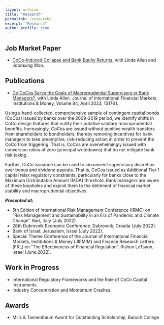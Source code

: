 ```yaml
---
layout: archive
title: "Research"
permalink: /research/
excerpt: "Research"
author_profile: true
---
```

## Job Market Paper
- [CoCo-Induced Collapse and Bank Equity Returns](https://papers.ssrn.com/sol3/papers.cfm?abstract_id=4496833), with Linda Allen and Joonsung Won.

## Publications
- [Do CoCos Serve the Goals of Macroprudential Supervisors or Bank Managers?](https://doi.org/10.1016/j.intfin.2023.10176), with Linda Allen. Journal of International Financial Markets, Institutions & Money, Volume 84, April 2023, 101761.

Using a hand-collected, comprehensive sample of contingent capital bonds (CoCos) issued by banks over the 2009-2019 period, we identify shifts in CoCo design features
that nullify their putative salutary macroprudential benefits. Increasingly, CoCos are issued without punitive wealth transfers from shareholders to bondholders, thereby 
removing incentives for bank managers to take preemptive, risk-reducing action in order to prevent the CoCo from triggering. That is, CoCos are overwhelmingly issued with conversion ratios of zero (principal writedowns) that do not mitigate bank risk taking. 

Further, CoCo issuance can be used to circumvent supervisory discretion over bonus and dividend payouts. That is, CoCos issued as Additional Tier 1 capital relax regulatory constraints, particularly for banks close to the Maximum Distributable Amount (MDA) threshold. Bank managers are aware of these loopholes and exploit them to
the detriment of financial market stability and macroprudential objectives.

***Presented at:*** 
- 5th Edition of International Risk Management Conference (IRMC) on ”Risk Management and Sustainability in an Era of Pandemic and Climate Change”. Bari, Italy (July 2022).
- 28th Dubrovnik Economic Conference. Dubrovnik, Croatia (July 2022).
- Bank of Israel. Jerusalem, Israel (July 2022).
- Special Theme Conference of the Journal of International Financial Markets, Institutions & Money (JIFMIM) and Finance Research Letters (FRL) on ”The Effectiveness of Financial Regulation”. Rishon LeTsyon, Israel (June 2022).

## Work in Progress
- International Regulatory Frameworks and the Role of CoCo Capital Instruments.
- Industry Concentration and Momentum Crashes.


## Awards
-  Mills & Tannenbaum Award for Outstanding Scholarship, Baruch College

